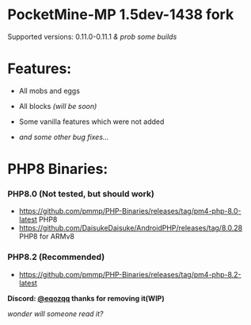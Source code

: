 # PocketMine-MP 1.5dev-1438 fork
Supported versions: 0.11.0-0.11.1 *& prob some builds*

# Features:

* All mobs and eggs

* All blocks *(will be soon)*

* Some vanilla features which were not added

* *and some other bug fixes...*


# PHP8 Binaries:
### PHP8.0 (Not tested, but should work)
* https://github.com/pmmp/PHP-Binaries/releases/tag/pm4-php-8.0-latest PHP8
* https://github.com/DaisukeDaisuke/AndroidPHP/releases/tag/8.0.28 PHP8 for ARMv8
### PHP8.2 (Recommended)
* https://github.com/pmmp/PHP-Binaries/releases/tag/pm4-php-8.2-latest


**Discord: [@eqozqq](https://github.com/eqozqq) thanks for removing it(WIP)**

*wonder will someone read it?*


